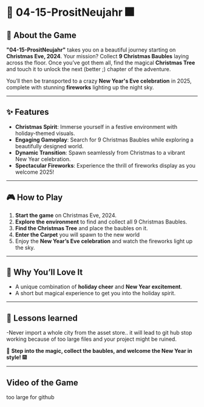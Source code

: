 # 🎄 04-15-PrositNeujahr 🎆

## 📖 About the Game

**"04-15-PrositNeujahr"** takes you on a beautiful journey starting on **Christmas Eve, 2024**. Your mission? Collect **9 Christmas Baubles** laying across the floor. Once you’ve got them all, find the magical **Christmas Tree** and touch it to unlock the next (better ;) chapter of the adventure.

You’ll then be transported to a crazy **New Year's Eve celebration** in 2025, complete with stunning **fireworks** lighting up the night sky.

---

## ✨ Features

- **Christmas Spirit**: Immerse yourself in a festive environment with holiday-themed visuals.
- **Engaging Gameplay**: Search for 9 Christmas Baubles while exploring a beautifully designed world.
- **Dynamic Transition**: Spawn seamlessly from Christmas to a vibrant New Year celebration.
- **Spectacular Fireworks**: Experience the thrill of fireworks display as you welcome 2025!

---

## 🎮 How to Play

1. **Start the game** on Christmas Eve, 2024.
2. **Explore the environment** to find and collect all 9 Christmas Baubles.
3. **Find the Christmas Tree** and place the baubles on it.
4. **Enter the Carpet** you will spawn to the new world
5. Enjoy the **New Year’s Eve celebration** and watch the fireworks light up the sky.

---

## 🎉 Why You’ll Love It

- A unique combination of **holiday cheer** and **New Year excitement**.
- A short but magical experience to get you into the holiday spirit.

---

## 🔧 Lessons learned
-Never import a whole city from the asset store.. it will lead to git hub stop working because of too large files and your project might be ruined.

🎄 **Step into the magic, collect the baubles, and welcome the New Year in style!** 🎆

---

## Video of the Game
too large for github
